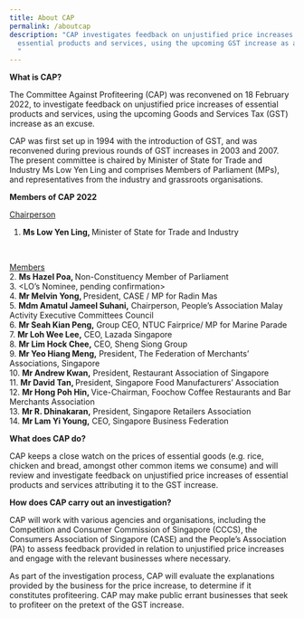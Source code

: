```yaml
---
title: About CAP
permalink: /aboutcap
description: "CAP investigates feedback on unjustified price increases of
  essential products and services, using the upcoming GST increase as an excuse.
  "
---
```

**What is CAP?**

The Committee Against Profiteering (CAP) was reconvened on 18 February 2022, to investigate feedback on unjustified price increases of  essential products and services, using the upcoming Goods and Services Tax (GST) increase as an excuse. 

CAP was first set up in 1994 with the introduction of GST, and was reconvened during previous rounds of GST increases in 2003 and 2007. The present committee is chaired by Minister of State for Trade and Industry Ms Low Yen Ling and comprises Members of Parliament (MPs), and representatives from the industry and grassroots organisations.

**Members of CAP 2022**

<u>Chairperson</u>
1.	<b>Ms Low Yen Ling, </b>Minister of State for Trade and Industry
<br>

<u>Members</u><br>
2. <b>Ms Hazel Poa, </b>Non-Constituency Member of Parliament<br>
3. <LO’s Nominee, pending confirmation><br>
4. <b>Mr Melvin Yong, </b>President, CASE / MP for Radin Mas<br>
5. <b>Mdm Amatul Jameel Suhani,</b> Chairperson, People’s Association Malay Activity Executive Committees Council<br>
6.	<b>Mr Seah Kian Peng,</b> Group CEO, NTUC Fairprice/ MP for Marine Parade<br>
7.	<b>Mr Loh Wee Lee,</b> CEO, Lazada Singapore<br>
8.	<b>Mr Lim Hock Chee,</b> CEO, Sheng Siong Group<br>
9.	<b>Mr Yeo Hiang Meng,</b> President, The Federation of Merchants’ Associations, Singapore<br>
10.	<b>Mr Andrew Kwan,</b> President, Restaurant Association of Singapore<br>
11.	<b>Mr David Tan, </b>President, Singapore Food Manufacturers’ Association<br>
12.	<b>Mr Hong Poh Hin, </b>Vice-Chairman, Foochow Coffee Restaurants and Bar Merchants Association<br>
13.	<b>Mr R. Dhinakaran,</b> President, Singapore Retailers Association<br>
14.	<b>Mr Lam Yi Young,</b> CEO, Singapore Business Federation<br>


**What does CAP do?**

CAP keeps a close watch on the prices of essential goods (e.g. rice, chicken and bread, amongst other common items we consume) and will review and investigate feedback on unjustified price increases of essential products and services attributing it to the GST increase.

**How does CAP carry out an investigation?**

CAP will work with various agencies and organisations, including the Competition and Consumer Commission of Singapore (CCCS), the Consumers Association of Singapore (CASE) and the People’s Association (PA) to assess feedback provided in relation to unjustified price increases and engage with the relevant businesses where necessary.

As part of the investigation process, CAP will evaluate the explanations provided by the business for the price increase, to determine if it constitutes profiteering. CAP may make public errant businesses that seek to profiteer on the pretext of the GST increase.